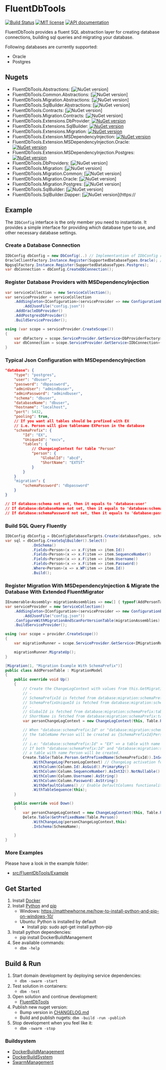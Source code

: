 ﻿# FluentDbTools

[![Build Status](https://travis-ci.com/DIPSAS/FluentDbTools.svg?branch=master)](https://travis-ci.com/DIPSAS/FluentDbTools)
[![MIT license](http://img.shields.io/badge/license-MIT-brightgreen.svg)](http://opensource.org/licenses/MIT)
[![API documentation](https://img.shields.io/badge/DocFX-API%20documentation-informational)](https://dipsas.github.io/FluentDbTools/docs/doc/)

FluentDbTools provides a fluent SQL abstraction layer for creating database connections, building sql queries and migrating your database.

Following databases are currently supported:
- Oracle
- Postgres

## Nugets
- FluentDbTools.Abstractions: [![NuGet version](https://badge.fury.io/nu/FluentDbTools.Abstractions.svg)]
- FluentDbTools.Common.Abstractions: [![NuGet version](https://badge.fury.io/nu/FluentDbTools.Common.Abstractions.svg)]
- FluentDbTools.Migration.Abstractions: [![NuGet version](https://badge.fury.io/nu/FluentDbTools.Migration.Abstractions.svg)]
- FluentDbTools.SqlBuilder.Abstractions: [![NuGet version](https://badge.fury.io/nu/FluentDbTools.SqlBuilder.Abstractions.svg)]
- FluentDbTools.Contracts: [![NuGet version](https://badge.fury.io/nu/FluentDbTools.Contracts.svg)]
- FluentDbTools.Migration.Contracts: [![NuGet version](https://badge.fury.io/nu/FluentDbTools.Migration.Contracts.svg)]
- FluentDbTools.Extensions.DbProvider: [![NuGet version](https://badge.fury.io/nu/FluentDbTools.Extensions.DbProvider.svg)](https://badge.fury.io/nu/FluentDbTools.Extensions.DbProvider)
- FluentDbTools.Extensions.SqlBuilder: [![NuGet version](https://badge.fury.io/nu/FluentDbTools.Extensions.SqlBuilder.svg)](https://badge.fury.io/nu/FluentDbTools.Extensions.SqlBuilder)
- FluentDbTools.Extensions.Migration: [![NuGet version](https://badge.fury.io/nu/FluentDbTools.Extensions.Migration.svg)](https://badge.fury.io/nu/FluentDbTools.Extensions.Migration)
- FluentDbTools.Extension.MSDependencyInjection: [![NuGet version](https://badge.fury.io/nu/FluentDbTools.Extensions.MSDependencyInjection.svg)](https://badge.fury.io/nu/FluentDbTools.Extensions.MSDependencyInjection)
- FluentDbTools.Extension.MSDependencyInjection.Oracle: [![NuGet version](https://badge.fury.io/nu/FluentDbTools.Extensions.MSDependencyInjection.Oracle.svg)](https://badge.fury.io/nu/FluentDbTools.Extensions.MSDependencyInjection.Oracle)
- FluentDbTools.Extension.MSDependencyInjection.Postgres: [![NuGet version](https://badge.fury.io/nu/FluentDbTools.Extensions.MSDependencyInjection.Postgres.svg)](https://badge.fury.io/nu/FluentDbTools.Extensions.MSDependencyInjection.Postgres)
- FluentDbTools.DbProviders: [![NuGet version](https://badge.fury.io/nu/FluentDbTools.DbProviders.svg)]
- FluentDbTools.Migration: [![NuGet version](https://badge.fury.io/nu/FluentDbTools.Migration.svg)]
- FluentDbTools.Migration.Common: [![NuGet version](https://badge.fury.io/nu/FluentDbTools.Migration.Common.svg)]
- FluentDbTools.Migration.Oracle: [![NuGet version](https://badge.fury.io/nu/FluentDbTools.Migration.Oracle.svg)]
- FluentDbTools.Migration.Postgres: [![NuGet version](https://badge.fury.io/nu/FluentDbTools.Migration.Postgres.svg)]
- FluentDbTools.SqlBuilder: [![NuGet version](https://badge.fury.io/nu/FluentDbTools.SqlBuilder.svg)]
- FluentDbTools.SqlBuilder.Dapper: [![NuGet version](https://badge.fury.io/nu/FluentDbTools.SqlBuilder.Dapper.svg)](https://

## Example
The `IDbConfig` interface is the only member you need to instantiate.
It provides a simple interface for providing which database type to use, and other necessary database settings.

### Create a Database Connection
```csharp
IDbConfig dbConfig = new DbConfig(..) // Implementantion of IDbConfig requested
OracleClientFactory.Instance.Register(SupportedDatabaseTypes.Oracle); // Register the database factories you see fit
NpgsqlFactory.Instance.Register(SupportedDatabaseTypes.Postgres);
var dbConnection = dbConfig.CreateDbConnection();
```

### Register Database Providers with MSDependencyInjection
```csharp     
var serviceCollection = new ServiceCollection();       
var serviceProvider = serviceCollection
    .AddSingleton<IConfiguration>(serviceProvider => new ConfigurationBuilder()
        .AddJsonFile("config.json"))
    .AddOracleDbProvider()
    .AddPostgresDbProvider()
    .BuildServiceProvider();

using (var scope = serviceProvider.CreateScope())
{
    var dbFactory = scope.ServiceProvider.GetService<DbProviderFactory>();
    var dbConnection = scope.ServiceProvider.GetService<IDbConnection>();
}
```

### Typical Json Configuration with MSDependencyInjection
```json
"database": {
    "type": "postgres",
    "user": "dbuser",
    "password": "dbpassword",
    "adminUser": "admindbuser",
    "adminPassword": "admindbuser",
    "schema": "dbuser", 
    "databaseName": "dbuser", 
    "hostname": "localhost",
    "port": 5432,
    "pooling": true,
	// If you want all tables should be prefixed with EX 
	// i.e. Person will give tablename EXPerson in the database
	"schemaPrefix": {
        "Id": "EX", 
		"UniqueId": "excv", 
		"tables": {
			// ChangeLogContext for table "Person"
			"person": {
				"GlobalId": "abcd",
				"ShortName": "EXTST"
			}
		}
    }
    "migration": {
        "schemaPassword": "dbpassword" 
    }
}

// If database:schema not set, then it equals to 'database:user'
// If database:databaseName not set, then it equals to 'database:schema'
// If database:schemaPassword not set, then it equals to 'database:password'
```

### Build SQL Query Fluently
```csharp
IDbConfig dbConfig = DbConfigDatabaseTargets.Create(databaseTypes, schema);
var sql = dbConfig.CreateSqlBuilder().Select()
            .OnSchema()
            .Fields<Person>(x => x.F(item => item.Id))
            .Fields<Person>(x => x.F(item => item.SequenceNumber))
            .Fields<Person>(x => x.F(item => item.Username))
            .Fields<Person>(x => x.F(item => item.Password))
            .Where<Person>(x => x.WP(item => item.Id))
            .Build();
```

### Register Migration With MSDependencyInjection & Migrate the Database With Extended FluentMigrator
```csharp
IEnumerable<Assembly> migrationAssemblies => new[] { typeof(AddPersonTable).Assembly };
var serviceProvider = new ServiceCollection()
    .AddSingleton<IConfiguration>(serviceProvider => new ConfigurationBuilder()
        .AddJsonFile("config.json"))
    .ConfigureWithMigrationAndScanForVersionTable(migrationAssemblies)
    .BuildServiceProvider();

using (var scope = provider.CreateScope())
{
    var migrationRunner = scope.ServiceProvider.GetService<IMigrationRunner>();

    migrationRunner.MigrateUp();
}
```

```csharp
[Migration(1, "Migration Example With SchemaPrefix")]
public class AddPersonTable : MigrationModel
{
    public override void Up()
    {
        // Create the ChangeLogContext with values from this.GetMigrationConfig()
        // -
        // SchemaPrefixId is fetched from database:migration:schemaPrefix:id or database:schemaPrefix:id<br/>
        // SchemaPrefixUniqueId is fetched from database:migration:schemaPrefix:UniqueId or database:schemaPrefix:UniqueId<br/>
        // -
        // GlobalId is fetched from database:migration:schemaPrefix:tables:person:GlobalId or database:schemaPrefix:tables:person:GlobalId<br/>
        // ShortName is fetched from database:migration:schemaPrefix:tables:person:ShortName or database:schemaPrefix:tables:person:ShortName<br/>
        var personChangeLogContext = new ChangeLogContext(this, Table.Person);

        // When "database:schemaPrefix:Id" or "database:migration:schemaPrefix:Id" have a value,
        // the tableName Person will be created as {SchemaPrefixId}Person.
		//
        // i.e: "database:schemaPrefix:Id" = "EX" => a table with name EXPerson will be created.
        // If both "database:schemaPrefix:Id" and "database:migration:schemaPrefix:Id" is missing,
        // a table with name Person will be created.
        Create.Table(Table.Person.GetPrefixedName(SchemaPrefixId)).InSchema(personChangeLogContext)
            .WithChangeLog(PersonLogContext) // ChangeLog activation for Create.Table(..)
            .WithColumn(Column.Id).AsGuid().PrimaryKey()
            .WithColumn(Column.SequenceNumber).AsInt32().NotNullable()
            .WithColumn(Column.Username).AsString()
            .WithColumn(Column.Password).AsString()
            .WithDefaultColumns() // Enable DefaultColumns functionality
            .WithTableSequence(this);
    }

    public override void Down()
    {
        var personChangeLogContext = new ChangeLogContext(this, Table.Person);
        Delete.Table(GetPrefixedName(Table.Person))
            .WithChangeLog(personChangeLogContext,this)
            .InSchema(SchemaName);

    }
}
```

### More Examples
Please have a look in the example folder: 
- [src/FluentDbTools/Example](src/FluentDbTools/Example)

## Get Started
1. Install [Docker](https://www.docker.com/)
2. Install [Python](https://www.python.org/) and [pip](https://pypi.org/project/pip/)
    - Windows:  https://matthewhorne.me/how-to-install-python-and-pip-on-windows-10/
    - Ubuntu: Python is installed by default
        - Install pip: sudo apt-get install python-pip
3. Install python dependencies:
    - pip install DockerBuildManagement
4. See available commands:
    - `dbm -help`

## Build & Run
1. Start domain development by deploying service dependencies:
    - `dbm -swarm -start`
2. Test solution in containers:
    - `dbm -test`
3. Open solution and continue development:
    - [FluentDbTools](src/FluentDbTools)
4. Publish new nuget version:
    - Bump version in [CHANGELOG.md](CHANGELOG.md)
    - Build and publish nugets: `dbm -build -run -publish`
7. Stop development when you feel like it:
    - `dbm -swarm -stop`

### Buildsystem
- [DockerBuildManagement](https://github.com/DIPSAS/DockerBuildManagement)
- [DockerBuildSystem](https://github.com/DIPSAS/DockerBuildSystem)
- [SwarmManagement](https://github.com/DIPSAS/SwarmManagement)
